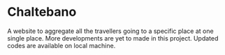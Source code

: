 ﻿# Chaltebano
A website to aggregate all the travellers going to a specific place at one single place.
More developments are yet to made in this project.
Updated codes are available on local machine.
